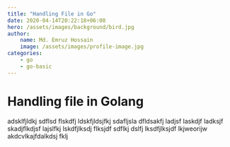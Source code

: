 ```yaml
---
title: "Handling File in Go"
date: 2020-04-14T20:22:18+06:00
hero: /assets/images/background/bird.jpg
author:
    name: Md. Emruz Hossain
    image: /assets/images/profile-image.jpg
categories:
    - go
    - go-basic
---
```


# Handling file in Golang

adsklfjldkj sdflsd flskdfj ldskfjldsjfkj 
sdafljsla dfldsakfj ladjsf laskdjf ladksjf skadjflkdjsf lajslfkj lskdfjlksdj flksjdf
sdflkj dslfj lksdfjlksjdf lkjweorijw akdcvlkajfdalkdsj fklj
